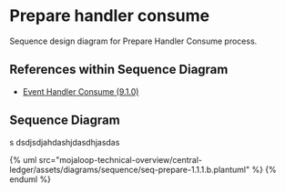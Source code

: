 # Prepare handler consume

Sequence design diagram for Prepare Handler Consume process.

## References within Sequence Diagram

* [Event Handler Consume (9.1.0)](../../central-event-processor/9.1.0-event-handler-placeholder.md)

## Sequence Diagram

s
dsdjsdjahdashjdasdhjasdas

{% uml src="mojaloop-technical-overview/central-ledger/assets/diagrams/sequence/seq-prepare-1.1.1.b.plantuml" %}
{% enduml %}